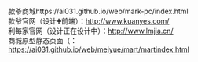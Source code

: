 # 
款爷商城https://ai031.github.io/web/mark-pc/index.html<br>
款爷官网（设计➕前端）：http://www.kuanyes.com/<br>
利每家官网（设计正在设计中）：http://www.lmjia.cn/<br>
商城原型静态页面（：https://ai031.github.io/web/meiyue/mart/martindex.html
